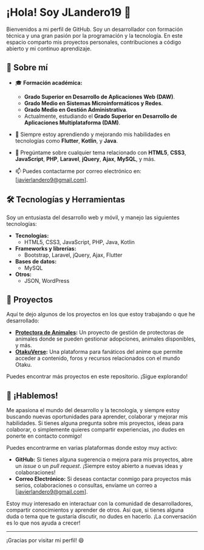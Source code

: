 # ¡Hola! Soy JLandero19 👋

Bienvenidos a mi perfil de GitHub. Soy un desarrollador con formación técnica y una gran pasión por la programación y la tecnología. En este espacio comparto mis proyectos personales, contribuciones a código abierto y mi continuo aprendizaje.

## 🚀 Sobre mí

- 🎓 **Formación académica:**
  - **Grado Superior en Desarrollo de Aplicaciones Web (DAW)**.
  - **Grado Medio en Sistemas Microinformáticos y Redes**.
  - **Grado Medio en Gestión Administrativa**.
  - Actualmente, estudiando el **Grado Superior en Desarrollo de Aplicaciones Multiplataforma (DAM)**.
  
- 🌱 Siempre estoy aprendiendo y mejorando mis habilidades en tecnologías como **Flutter**, **Kotlin**, y **Java**.
- 💬 Pregúntame sobre cualquier tema relacionado con **HTML5**, **CSS3**, **JavaScript**, **PHP**, **Laravel**, **jQuery**, **Ajax**, **MySQL**, y más.
- 📫 Puedes contactarme por correo electrónico en: [javierlandero9@gmail.com].

## 🛠️ Tecnologías y Herramientas

Soy un entusiasta del desarrollo web y móvil, y manejo las siguientes tecnologías:

- **Tecnologías:**
  - HTML5, CSS3, JavaScript, PHP, Java, Kotlin
- **Frameworks y librerías:**
  - Bootstrap, Laravel, jQuery, Ajax, Flutter
- **Bases de datos:**
  - MySQL
- **Otros:**
  - JSON, WordPress

## 📁 Proyectos

Aquí te dejo algunos de los proyectos en los que estoy trabajando o que he desarrollado:

- **[Protectora de Animales](https://github.com/JLandero19/Protectora-de-Animales):** Un proyecto de gestión de protectoras de animales donde se pueden gestionar adopciones, animales disponibles, y más.
- **[OtakuVerse](https://github.com/JLandero19/OtakuVerse):** Una plataforma para fanáticos del anime que permite acceder a contenido, foros y recursos relacionados con el mundo Otaku.

Puedes encontrar más proyectos en este repositorio. ¡Sigue explorando!

## 💬 ¡Hablemos!

Me apasiona el mundo del desarrollo y la tecnología, y siempre estoy buscando nuevas oportunidades para aprender, colaborar y mejorar mis habilidades. Si tienes alguna pregunta sobre mis proyectos, ideas para colaborar, o simplemente quieres compartir experiencias, ¡no dudes en ponerte en contacto conmigo!

Puedes encontrarme en varias plataformas donde estoy muy activo:

- **GitHub:** Si tienes alguna sugerencia o mejora para mis proyectos, abre un *issue* o un *pull request*. ¡Siempre estoy abierto a nuevas ideas y colaboraciones!
- **Correo Electrónico:** Si deseas contactar conmigo para proyectos más serios, colaboraciones o consultas, envíame un correo a [javierlandero9@gmail.com].

Estoy muy interesado en interactuar con la comunidad de desarrolladores, compartir conocimientos y aprender de otros. Así que, si tienes alguna duda o tema que te gustaría discutir, no dudes en hacerlo. ¡La conversación es lo que nos ayuda a crecer!

---

¡Gracias por visitar mi perfil! 😄
